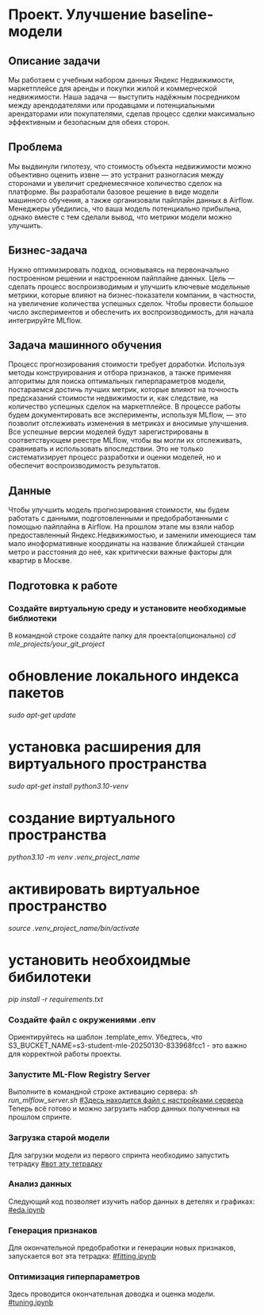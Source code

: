 # Проект. Улучшение baseline-модели
## Описание задачи
Мы работаем с учебным набором данных Яндекс Недвижимости, маркетплейсе для аренды и покупки жилой и коммерческой недвижимости. Наша задача — выступить надёжным посредником между арендодателями или продавцами и потенциальными арендаторами или покупателями, 
сделав процесс сделки максимально эффективным и безопасным для обеих сторон.
## Проблема
Мы выдвинули гипотезу, что стоимость объекта недвижимости можно объективно оценить извне — это устранит разногласия между сторонами и увеличит среднемесячное количество сделок на платформе. Вы разработали базовое решение в виде модели машинного обучения, а также организовали пайплайн данных в Airflow. Менеджеры убедились, что ваша модель потенциально прибыльна, однако вместе с тем сделали вывод, что метрики модели можно улучшить. 
## Бизнес-задача
Нужно оптимизировать подход, основываясь на первоначально построенном решении и настроенном пайплайне данных. Цель — сделать процесс воспроизводимым и улучшить ключевые модельные метрики, которые влияют на бизнес-показатели компании, в частности, на увеличение количества успешных сделок. Чтобы провести большое число экспериментов и обеспечить их воспроизводимость, для начала интегрируйте MLflow.
## Задача машинного обучения
Процесс прогнозирования стоимости требует доработки. Используя методы конструирования и отбора признаков, а также применяя алгоритмы для поиска оптимальных гиперпараметров модели, постараемся достичь лучших метрик, которые влияют на точность предсказаний стоимости недвижимости 
и, как следствие, на количество успешных сделок на маркетплейсе. В процессе работы будем документировать все эксперименты, используя MLflow, — это позволит отслеживать изменения в метриках и вносимые улучшения. 
Все успешные версии моделей будут зарегистрированы в соответствующем реестре MLflow, чтобы вы могли их отслеживать, сравнивать и использовать впоследствии. Это не только систематизирует процесс разработки и оценки моделей, но и обеспечит воспроизводимость результатов. 
## Данные
Чтобы улучшить модель прогнозирования стоимости, мы будем работать с данными, подготовленными и предобработанными с помощью пайплайна в Airflow. 
На прошлом этапе мы взяли набор предоставленный Яндекс.Недвижимостью, и заменили имеющиеся там мало иноформативные координаты на название ближайшей станции метро и расстояния до неё, как критически важные факторы для квартир в Москве.

## Подготовка к работе
### Создайте виртуальную среду и установите необходимые библиотеки
В командной строке создайте папку для проекта(опционально)
*cd mle_projects/your_git_project*
# обновление локального индекса пакетов
*sudo apt-get update*
# установка расширения для виртуального пространства
*sudo apt-get install python3.10-venv*
# создание виртуального пространства
*python3.10 -m venv .venv_project_name*
# активировать виртуальное пространство
*source .venv_project_name/bin/activate*
# установить необхоидмые бибилотеки
*pip install -r requirements.txt*
### Создайте файл с окружениями .env
Ориентируйтесь на шаблон .template_emv.
Убедтесь, что S3_BUCKET_NAME=s3-student-mle-20250130-833968fcc1 - это важно для корректной работы проекты.
### Запустите ML-Flow Registry Server
 Выполните в командной строке активацию сервера:
 *sh run_mlflow_server.sh* [#Здесь находится файл с настройками сервера](https://github.com/AlexKretov/mle-project-sprint-2-v001/blob/d1b29fdd41507d616d07345e2dd009cef477bbc2/run_mlflow_server.sh)
Теперь всё готово и можно загрузить набор данных полученных на прошлом спринте.
### Загрузка старой модели
Для загрузки модели из первого спринта необходимо запустить тетрадку 
[#вот эту тетрадку](https://github.com/AlexKretov/mle-project-sprint-2-v001/blob/d1b29fdd41507d616d07345e2dd009cef477bbc2/notebooks/baseline.ipynb)
### Анализ данных
Следующий код позволяет изучить набор данных в детелях и графиках:
[#eda.ipynb](https://github.com/AlexKretov/mle-project-sprint-2-v001/blob/d1b29fdd41507d616d07345e2dd009cef477bbc2/notebooks/eda.ipynb)
### Генерация признаков
Для окончательной предобработки и генерации новых признаков, запускается вот эта тетрадка: 
[#fitting.ipynb](https://github.com/AlexKretov/mle-project-sprint-2-v001/blob/d1b29fdd41507d616d07345e2dd009cef477bbc2/notebooks/fitting.ipynb)
### Оптимизация гиперпараметров
Здесь проводится окончательная доводка и оценка модели.
[#tuning.ipynb](https://github.com/AlexKretov/mle-project-sprint-2-v001/blob/d1b29fdd41507d616d07345e2dd009cef477bbc2/notebooks/tuning.ipynb)

